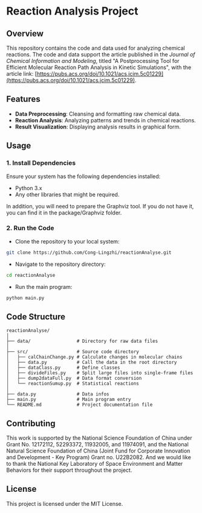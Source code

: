 # Reaction Analysis Project

## Overview

This repository contains the code and data used for analyzing chemical reactions. The code and data support the article published in the *Journal of Chemical Information and Modeling*, titled "A Postprocessing Tool for Efficient Molecular Reaction Path Analysis in Kinetic Simulations", with the article link: [https://pubs.acs.org/doi/10.1021/acs.jcim.5c01229](https://pubs.acs.org/doi/10.1021/acs.jcim.5c01229).

## Features

- **Data Preprocessing**: Cleansing and formatting raw chemical data.
- **Reaction Analysis**: Analyzing patterns and trends in chemical reactions.
- **Result Visualization**: Displaying analysis results in graphical form.

## Usage

### 1. Install Dependencies
Ensure your system has the following dependencies installed:
- Python 3.x
- Any other libraries that might be required.

In addition, you will need to prepare the Graphviz tool. If you do not have it, you can find it in the package/Graphviz folder.

### 2. Run the Code
- Clone the repository to your local system:
```bash
git clone https://github.com/Cong-Lingzhi/reactionAnalyse.git
```
- Navigate to the repository directory:
```bash
cd reactionAnalyse
```
- Run the main program:
```bash
python main.py
```

## Code Structure
```
reactionAnalyse/
│
├── data/                 # Directory for raw data files
│
├── src/                  # Source code directory
│   ├── calChainChange.py # Calculate changes in molecular chains
│   ├── data.py           # Call the data in the root directory
│   ├── dataClass.py      # Define classes
│   ├── divideFiles.py    # Split large files into single-frame files
│   ├── dump2dataFull.py  # Data format conversion
│   └── reactionSumup.py  # Statistical reactions
│
├── data.py               # Data infos
├── main.py               # Main program entry
└── README.md             # Project documentation file
```

## Contributing
This work is supported by the National Science Foundation of China under Grant No. 12172112, 52293372, 11932005, and 11974091, and the National Natural Science Foundation of China (Joint Fund for Corporate Innovation and Development - Key Program) Grant no. U22B2082. And we would like to thank the National Key Laboratory of Space Environment and Matter Behaviors for their support throughout the project.

## License
This project is licensed under the MIT License.
